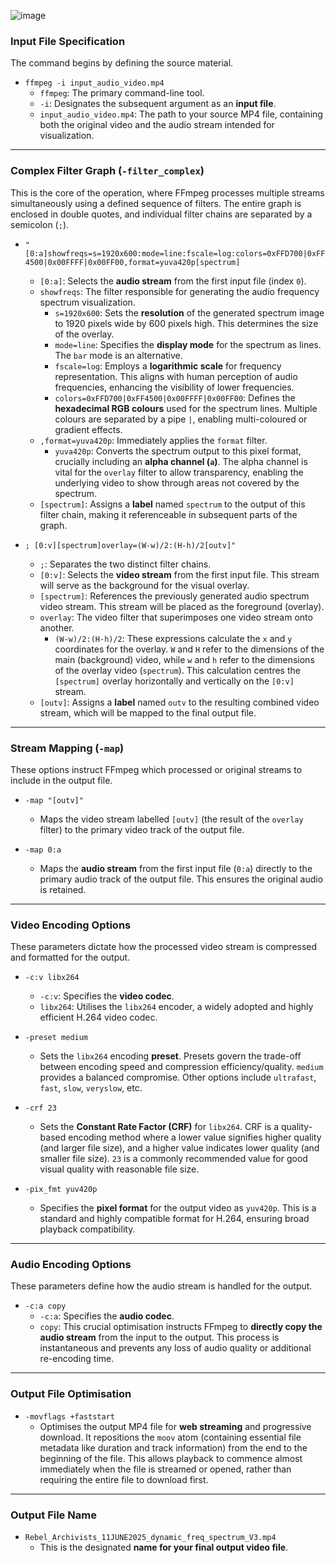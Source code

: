 ![image](https://github.com/user-attachments/assets/216b91b2-3a39-4d78-9ab6-a9ac503bf870)

### **Input File Specification**

The command begins by defining the source material.

* `ffmpeg -i input_audio_video.mp4`
    * `ffmpeg`: The primary command-line tool.
    * `-i`: Designates the subsequent argument as an **input file**.
    * `input_audio_video.mp4`: The path to your source MP4 file, containing both the original video and the audio stream intended for visualization.

---

### **Complex Filter Graph (`-filter_complex`)**

This is the core of the operation, where FFmpeg processes multiple streams simultaneously using a defined sequence of filters. The entire graph is enclosed in double quotes, and individual filter chains are separated by a semicolon (`;`).

* `"[0:a]showfreqs=s=1920x600:mode=line:fscale=log:colors=0xFFD700|0xFF4500|0x00FFFF|0x00FF00,format=yuva420p[spectrum]`
    * `[0:a]`: Selects the **audio stream** from the first input file (index `0`).
    * `showfreqs`: The filter responsible for generating the audio frequency spectrum visualization.
        * `s=1920x600`: Sets the **resolution** of the generated spectrum image to 1920 pixels wide by 600 pixels high. This determines the size of the overlay.
        * `mode=line`: Specifies the **display mode** for the spectrum as lines. The `bar` mode is an alternative.
        * `fscale=log`: Employs a **logarithmic scale** for frequency representation. This aligns with human perception of audio frequencies, enhancing the visibility of lower frequencies.
        * `colors=0xFFD700|0xFF4500|0x00FFFF|0x00FF00`: Defines the **hexadecimal RGB colours** used for the spectrum lines. Multiple colours are separated by a pipe `|`, enabling multi-coloured or gradient effects.
    * `,format=yuva420p`: Immediately applies the `format` filter.
        * `yuva420p`: Converts the spectrum output to this pixel format, crucially including an **alpha channel (`a`)**. The alpha channel is vital for the `overlay` filter to allow transparency, enabling the underlying video to show through areas not covered by the spectrum.
    * `[spectrum]`: Assigns a **label** named `spectrum` to the output of this filter chain, making it referenceable in subsequent parts of the graph.

* `; [0:v][spectrum]overlay=(W-w)/2:(H-h)/2[outv]"`
    * `;`: Separates the two distinct filter chains.
    * `[0:v]`: Selects the **video stream** from the first input file. This stream will serve as the background for the visual overlay.
    * `[spectrum]`: References the previously generated audio spectrum video stream. This stream will be placed as the foreground (overlay).
    * `overlay`: The video filter that superimposes one video stream onto another.
        * `(W-w)/2:(H-h)/2`: These expressions calculate the `x` and `y` coordinates for the overlay. `W` and `H` refer to the dimensions of the main (background) video, while `w` and `h` refer to the dimensions of the overlay video (`spectrum`). This calculation centres the `[spectrum]` overlay horizontally and vertically on the `[0:v]` stream.
    * `[outv]`: Assigns a **label** named `outv` to the resulting combined video stream, which will be mapped to the final output file.

---

### **Stream Mapping (`-map`)**

These options instruct FFmpeg which processed or original streams to include in the output file.

* `-map "[outv]"`
    * Maps the video stream labelled `[outv]` (the result of the `overlay` filter) to the primary video track of the output file.

* `-map 0:a`
    * Maps the **audio stream** from the first input file (`0:a`) directly to the primary audio track of the output file. This ensures the original audio is retained.

---

### **Video Encoding Options**

These parameters dictate how the processed video stream is compressed and formatted for the output.

* `-c:v libx264`
    * `-c:v`: Specifies the **video codec**.
    * `libx264`: Utilises the `libx264` encoder, a widely adopted and highly efficient H.264 video codec.

* `-preset medium`
    * Sets the `libx264` encoding **preset**. Presets govern the trade-off between encoding speed and compression efficiency/quality. `medium` provides a balanced compromise. Other options include `ultrafast`, `fast`, `slow`, `veryslow`, etc.

* `-crf 23`
    * Sets the **Constant Rate Factor (CRF)** for `libx264`. CRF is a quality-based encoding method where a lower value signifies higher quality (and larger file size), and a higher value indicates lower quality (and smaller file size). `23` is a commonly recommended value for good visual quality with reasonable file size.

* `-pix_fmt yuv420p`
    * Specifies the **pixel format** for the output video as `yuv420p`. This is a standard and highly compatible format for H.264, ensuring broad playback compatibility.

---

### **Audio Encoding Options**

These parameters define how the audio stream is handled for the output.

* `-c:a copy`
    * `-c:a`: Specifies the **audio codec**.
    * `copy`: This crucial optimisation instructs FFmpeg to **directly copy the audio stream** from the input to the output. This process is instantaneous and prevents any loss of audio quality or additional re-encoding time.

---

### **Output File Optimisation**

* `-movflags +faststart`
    * Optimises the output MP4 file for **web streaming** and progressive download. It repositions the `moov` atom (containing essential file metadata like duration and track information) from the end to the beginning of the file. This allows playback to commence almost immediately when the file is streamed or opened, rather than requiring the entire file to download first.

---

### **Output File Name**

* `Rebel_Archivists_11JUNE2025_dynamic_freq_spectrum_V3.mp4`
    * This is the designated **name for your final output video file**.
